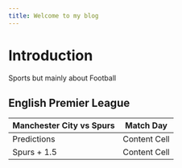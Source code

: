```yaml
---
title: Welcome to my blog
---
```


# Introduction
Sports but mainly about Football

## English Premier League

| Manchester City vs Spurs  | Match Day |
| ------------------------- | --------- |
| Predictions  | Content Cell  |
| Spurs + 1.5  | Content Cell  |`

